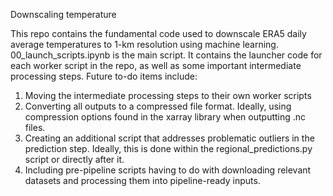 Downscaling temperature

This repo contains the fundamental code used to downscale ERA5 daily average temperatures to 1-km resolution using machine learning. 00_launch_scripts.ipynb is the main script. It contains the launcher code for each worker script in the repo, as well as some important intermediate processing steps. Future to-do items include:

1. Moving the intermediate processing steps to their own worker scripts
2. Converting all outputs to a compressed file format. Ideally, using compression options found in the xarray library when outputting .nc files.
3. Creating an additional script that addresses problematic outliers in the prediction step. Ideally, this is done within the regional_predictions.py script or directly after it. 
4. Including pre-pipeline scripts having to do with downloading relevant datasets and processing them into pipeline-ready inputs.
